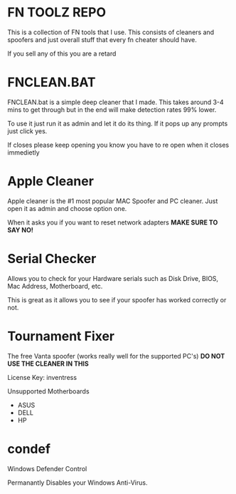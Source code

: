 # FN TOOLZ REPO

This is a collection of FN tools that I use. This consists of cleaners and spoofers and just overall stuff that every fn cheater should have.

If you sell any of this you are a retard

# FNCLEAN.BAT

FNCLEAN.bat is a simple deep cleaner that I made. This takes around 3-4 mins to get through but in the end will make detection rates 99% lower.

To use it just run it as admin and let it do its thing. If it pops up any prompts just click yes.

If closes please keep opening you know you have to re open when it closes immedietly

# Apple Cleaner

Apple cleaner is the #1 most popular MAC Spoofer and PC cleaner. Just open it as admin and choose option one.

When it asks you if you want to reset network adapters **MAKE SURE TO SAY NO!**

# Serial Checker

Allows you to check for your Hardware serials such as Disk Drive, BIOS, Mac Address, Motherboard, etc.

This is great as it allows you to see if your spoofer has worked correctly or not.

# Tournament Fixer

The free Vanta spoofer (works really well for the supported PC's)
**DO NOT USE THE CLEANER IN THIS**

License Key: inventress

Unsupported Motherboards

- ASUS
- DELL
- HP

# condef

Windows Defender Control

Permanantly Disables your Windows Anti-Virus.


